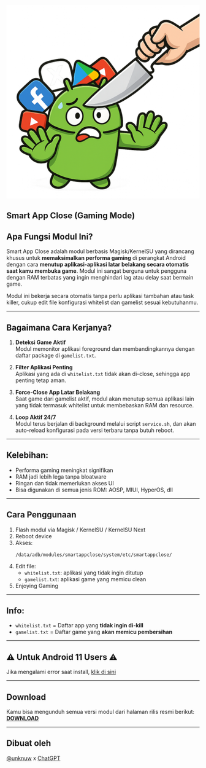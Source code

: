 ![SmartAppClose Logo](./smarappcloselogos.png)

## Smart App Close (Gaming Mode)

## Apa Fungsi Modul Ini?

Smart App Close adalah modul berbasis Magisk/KernelSU yang dirancang khusus untuk **memaksimalkan performa gaming** di perangkat Android dengan cara **menutup aplikasi-aplikasi latar belakang secara otomatis saat kamu membuka game**. Modul ini sangat berguna untuk pengguna dengan RAM terbatas yang ingin menghindari lag atau delay saat bermain game.

Modul ini bekerja secara otomatis tanpa perlu aplikasi tambahan atau task killer, cukup edit file konfigurasi whitelist dan gamelist sesuai kebutuhanmu.

---

## Bagaimana Cara Kerjanya?

1. **Deteksi Game Aktif**  
   Modul memonitor aplikasi foreground dan membandingkannya dengan daftar package di `gamelist.txt`.

2. **Filter Aplikasi Penting**  
   Aplikasi yang ada di `whitelist.txt` tidak akan di-close, sehingga app penting tetap aman.

3. **Force-Close App Latar Belakang**  
   Saat game dari gamelist aktif, modul akan menutup semua aplikasi lain yang tidak termasuk whitelist untuk membebaskan RAM dan resource.

4. **Loop Aktif 24/7**  
   Modul terus berjalan di background melalui script `service.sh`, dan akan auto-reload konfigurasi pada versi terbaru tanpa butuh reboot.

---

## Kelebihan:
- Performa gaming meningkat signifikan
- RAM jadi lebih lega tanpa bloatware
- Ringan dan tidak memerlukan akses UI
- Bisa digunakan di semua jenis ROM: AOSP, MIUI, HyperOS, dll

---

## Cara Penggunaan
1. Flash modul via Magisk / KernelSU / KernelSU Next
2. Reboot device
3. Akses:
   ```
   /data/adb/modules/smartappclose/system/etc/smartappclose/
   ```
4. Edit file:
   - `whitelist.txt`: aplikasi yang tidak ingin ditutup
   - `gamelist.txt`: aplikasi game yang memicu clean
5. Enjoying Gaming

---

## Info:
- `whitelist.txt` = Daftar app yang **tidak ingin di-kill**
- `gamelist.txt` = Daftar game yang **akan memicu pembersihan**

---

## ⚠️ Untuk Android 11 Users ⚠️
Jika mengalami error saat install, [klik di sini](./for_Android_11.md)

---

## Download

Kamu bisa mengunduh semua versi modul dari halaman rilis resmi berikut:  
[**DOWNLOAD**](https://github.com/johnwick278/SmartAppClose/releases)

---

## Dibuat oleh
[@unknuw](https://t.me/unknuw) x [ChatGPT](https://chat.openai.com/)
